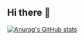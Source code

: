 ## Hi there 👋
[![Anurag's GitHub stats](https://github-readme-stats.vercel.app/api?username=HelloDuoLA)](https://github.com/anuraghazra/github-readme-stats)
<!--
**HelloDuoLA/HelloDuoLA** is a ✨ _special_ ✨ repository because its `README.md` (this file) appears on your GitHub profile.

Here are some ideas to get you started:

- 🔭 I’m currently working on ...
- 🌱 I’m currently learning ...
- 👯 I’m looking to collaborate on ...
- 🤔 I’m looking for help with ...
- 💬 Ask me about ...
- 📫 How to reach me: ...
- 😄 Pronouns: ...
- ⚡ Fun fact: ...
-->

